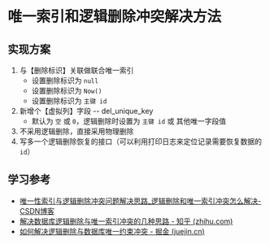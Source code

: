 # 唯一索引和逻辑删除冲突解决方法

## 实现方案

1. 与【删除标识】关联做联合唯一索引
   - 设置删除标识为 `null`
   - 设置删除标识为 `Now()`
   - 设置删除标识为 `主键 id`
2. 新增个【虚拟列】字段 -- del_unique_key
   - 默认为 `空` 或 `0`，逻辑删除时设置为 `主键 id` 或 其他唯一字段值
3. 不采用逻辑删除，直接采用物理删除
4. 写多一个逻辑删除恢复的接口（可以利用打印日志来定位记录需要恢复数据的 `id`）





## 学习参考

- [唯一性索引与逻辑删除冲突问题解决思路_逻辑删除和唯一索引冲突怎么解决-CSDN博客](https://blog.csdn.net/YXXXYX/article/details/125546093)
- [解决数据库逻辑删除与唯一索引冲突的几种思路 - 知乎 (zhihu.com)](https://zhuanlan.zhihu.com/p/684215081)
- [如何解决逻辑删除与数据库唯一约束冲突 - 掘金 (juejin.cn)](https://juejin.cn/post/6897236850849513486)

